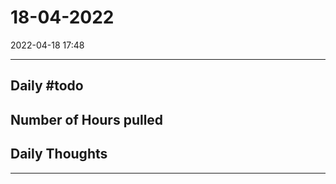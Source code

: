 # 18-04-2022
2022-04-18 17:48

---


## Daily #todo 

## Number of Hours pulled 

## Daily Thoughts




--- 
